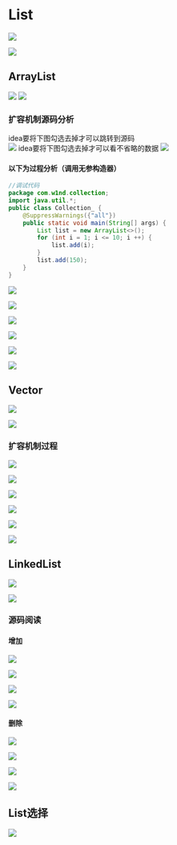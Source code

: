 # List

![](image/2021-10-15-13-17-39.png)

![](image/2021-10-15-13-31-51.png)
## ArrayList
![](image/2021-10-15-13-43-31.png)
![](image/2021-10-15-13-48-11.png)
### 扩容机制源码分析

  idea要将下图勾选去掉才可以跳转到源码  
![](image/2021-10-15-14-24-47.png)
  idea要将下图勾选去掉才可以看不省略的数据
![](image/2021-10-15-14-25-46.png)
#### 以下为过程分析（调用无参构造器）

```java
//调试代码
package com.w1nd.collection;
import java.util.*;
public class Collection_ {
    @SuppressWarnings({"all"})
    public static void main(String[] args) {
        List list = new ArrayList<>();
        for (int i = 1; i <= 10; i ++) {
            list.add(i);
        }
        list.add(150);
    }
}
```

![](image/2021-10-15-14-27-23.png)

![](image/2021-10-15-14-28-29.png)

![](image/2021-10-15-14-29-12.png)

![](image/2021-10-15-14-30-59.png)

![](image/2021-10-15-14-32-18.png)

![](image/2021-10-15-14-34-34.png)

## Vector
![](image/2021-10-15-15-01-34.png)

![](image/2021-10-15-15-04-19.png)
### 扩容机制过程
![](image/2021-10-15-15-06-34.png)

![](image/2021-10-15-15-07-04.png)

![](image/2021-10-15-15-08-02.png)

![](image/2021-10-15-15-10-29.png)

![](image/2021-10-15-15-11-06.png)

![](image/2021-10-15-15-15-17.png)

## LinkedList
![](image/2021-10-15-15-44-09.png)

![](image/2021-10-15-15-44-23.png)


### 源码阅读
#### 增加
![](image/2021-10-16-16-27-41.png)

![](image/2021-10-16-16-28-01.png)

![](image/2021-10-16-16-29-28.png)

![](image/2021-10-16-16-32-30.png)

#### 删除
![](image/2021-10-16-16-34-36.png)

![](image/2021-10-16-16-35-59.png)

![](image/2021-10-16-16-36-13.png)

![](image/2021-10-16-16-42-46.png)

## List选择

![](image/2021-10-16-16-43-25.png)